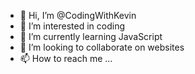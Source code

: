 - 👋 Hi, I’m @CodingWithKevin
- 👀 I’m interested in coding
- 🌱 I’m currently learning JavaScript
- 💞️ I’m looking to collaborate on websites
- 📫 How to reach me ...

<!---
CodingWithKevin/CodingWithKevin is a ✨ special ✨ repository because its `README.md` (this file) appears on your GitHub profile.
You can click the Preview link to take a look at your changes.
--->
